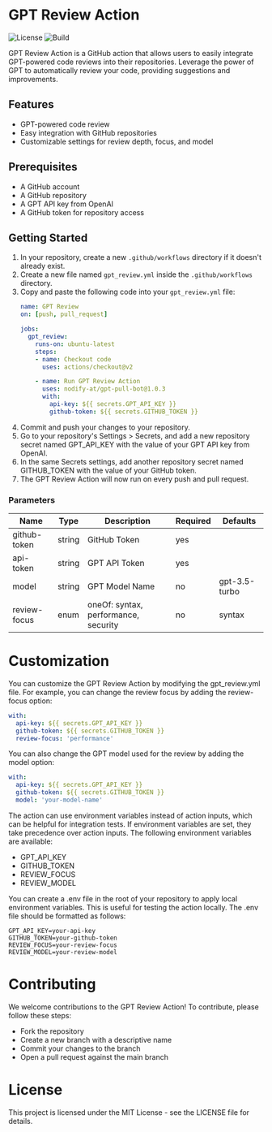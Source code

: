 # GPT Review Action

![License](https://img.shields.io/badge/license-MIT-green)
![Build](https://img.shields.io/badge/build-passing-brightgreen)

GPT Review Action is a GitHub action that allows users to easily integrate GPT-powered code reviews into their
repositories. Leverage the power of GPT to automatically review your code, providing suggestions and improvements.

## Features

- GPT-powered code review
- Easy integration with GitHub repositories
- Customizable settings for review depth, focus, and model

## Prerequisites

- A GitHub account
- A GitHub repository
- A GPT API key from OpenAI
- A GitHub token for repository access

## Getting Started

1. In your repository, create a new `.github/workflows` directory if it doesn't already exist.
2. Create a new file named `gpt_review.yml` inside the `.github/workflows` directory.
3. Copy and paste the following code into your `gpt_review.yml` file:
    ```yaml
    name: GPT Review
    on: [push, pull_request]
    
    jobs:
      gpt_review:
        runs-on: ubuntu-latest
        steps:
        - name: Checkout code
          uses: actions/checkout@v2
    
        - name: Run GPT Review Action
          uses: nodify-at/gpt-pull-bot@1.0.3
          with:
            api-key: ${{ secrets.GPT_API_KEY }}
            github-token: ${{ secrets.GITHUB_TOKEN }}
    ```
4. Commit and push your changes to your repository.
5. Go to your repository's Settings > Secrets, and add a new repository secret named GPT_API_KEY with the value of your
   GPT API key from OpenAI.
6. In the same Secrets settings, add another repository secret named GITHUB_TOKEN with the value of your GitHub token.
7. The GPT Review Action will now run on every push and pull request.

### Parameters

| Name         | Type   | Description                          | Required | Defaults      |
|--------------|--------|--------------------------------------|----------|---------------|
| github-token | string | GitHub Token                         | yes      |               |
| api-token    | string | GPT API Token                        | yes      |               |
| model        | string | GPT Model Name                       | no       | gpt-3.5-turbo |
| review-focus | enum   | oneOf: syntax, performance, security | no       | syntax        |


# Customization

You can customize the GPT Review Action by modifying the gpt_review.yml file. For example, you can change the review
focus by adding the review-focus option:

```yaml
with:
  api-key: ${{ secrets.GPT_API_KEY }}
  github-token: ${{ secrets.GITHUB_TOKEN }}
  review-focus: 'performance'
```

You can also change the GPT model used for the review by adding the model option:

```yaml
with:
  api-key: ${{ secrets.GPT_API_KEY }}
  github-token: ${{ secrets.GITHUB_TOKEN }}
  model: 'your-model-name'
```

The action can use environment variables instead of action inputs, which can be helpful for integration tests. If
environment variables are set, they take precedence over action inputs. The following environment variables are
available:

* GPT_API_KEY
* GITHUB_TOKEN
* REVIEW_FOCUS
* REVIEW_MODEL

You can create a .env file in the root of your repository to apply local environment variables. This is useful for
testing the action locally. The .env file should be formatted as follows:

```properties
GPT_API_KEY=your-api-key
GITHUB_TOKEN=your-github-token
REVIEW_FOCUS=your-review-focus
REVIEW_MODEL=your-review-model
```

# Contributing

We welcome contributions to the GPT Review Action! To contribute, please follow these steps:

* Fork the repository
* Create a new branch with a descriptive name
* Commit your changes to the branch
* Open a pull request against the main branch

# License

This project is licensed under the MIT License - see the LICENSE file for details.